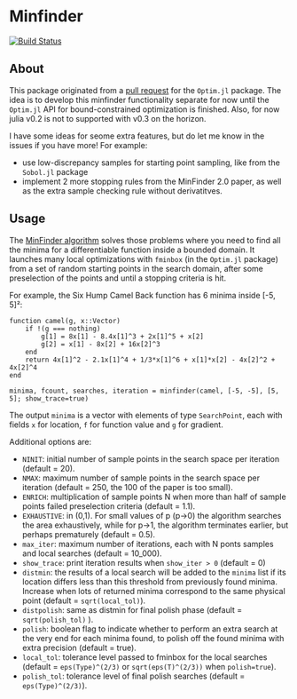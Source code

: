 # Minfinder

[![Build Status](https://travis-ci.org/Ken-B/MinFinder.jl.svg?branch=master)](https://travis-ci.org/Ken-B/Minfinder.jl)

## About

This package originated from a [pull request](https://github.com/JuliaOpt/Optim.jl/pull/73) for the `Optim.jl` package. The idea is to develop this minfinder functionality separate for now until the `Optim.jl` API for bound-constrained optimization is finished. Also, for now julia v0.2 is not to supported with v0.3 on the horizon.

I have some ideas for seome extra features, but do let me know in the issues if you have more! For example:
* use low-discrepancy samples for starting point sampling, like from the `Sobol.jl` package
* implement 2 more stopping rules from the MinFinder 2.0 paper, as well as the extra sample checking rule without derivatitves.



## Usage

The [MinFinder algorithm](www.cs.uoi.gr/~lagaris/papers/MINF.pdf) solves those problems where you need to find all the minima for a differentiable function inside a bounded domain. It launches many local optimizations with `fminbox` (in the `Optim.jl` package) from a set of random starting points in the search domain, after some preselection of the points and until a stopping criteria is hit.

For example, the Six Hump Camel Back function has 6 minima inside [-5, 5]²:

    function camel(g, x::Vector)
        if !(g === nothing)
            g[1] = 8x[1] - 8.4x[1]^3 + 2x[1]^5 + x[2]
            g[2] = x[1] - 8x[2] + 16x[2]^3
        end
        return 4x[1]^2 - 2.1x[1]^4 + 1/3*x[1]^6 + x[1]*x[2] - 4x[2]^2 + 4x[2]^4
    end

    minima, fcount, searches, iteration = minfinder(camel, [-5, -5], [5, 5]; show_trace=true)

The output `minima` is a vector with elements of type `SearchPoint`, each with fields `x` for location, `f` for function value and `g` for gradient.

Additional options are:
* `NINIT`: initial number of sample points in the search space per iteration (default = 20).
* `NMAX`: maximum number of sample points in the search space per iteration (default = 250, the 100 of the paper is too small).
* `ENRICH`: multiplication of sample points N when more than half of sample points failed preselection criteria (default = 1.1).
* `EXHAUSTIVE`: in (0,1). For small values of p (p→0) the algorithm searches the area exhaustively, while for p→1, the algorithm terminates earlier, but perhaps prematurely (default = 0.5).
* `max_iter`: maximum number of iterations, each with N ponts samples and local searches (default = 10_000).
* `show_trace`: print iteration results when `show_iter > 0` (default = 0)
* `distmin`: the results of a local search will be added to the `minima` list if its location differs less than this threshold from previously found minima. Increase when lots of returned minima correspond to the same physical point (default = `sqrt(local_tol)`).
* `distpolish`: same as distmin for final polish phase (default = `sqrt(polish_tol)` ).
* `polish`: boolean flag to indicate whether to perform an extra search at the very end for each minima found, to polish off the found minima with extra precision (default = true).
* `local_tol`: tolerance level passed to fminbox for the local searches (default = `eps(Type)^(2/3)` or `sqrt(eps(T)^(2/3))` when `polish=true`).
* `polish_tol`: tolerance level of final polish searches (default = `eps(Type)^(2/3)`).
